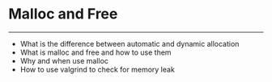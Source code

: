 # Malloc and Free
<hr>
<ul>
	<li>What is the difference between automatic and dynamic allocation</li>
	<li>What is malloc and free and how to use them</li>
	<li>Why and when use malloc</li>
	<li>How to use valgrind to check for memory leak</li>
</ul>
